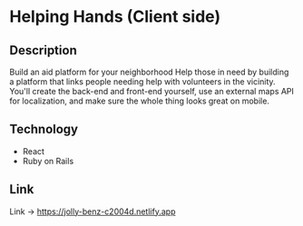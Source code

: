 # Helping Hands (Client side)

## Description
Build an aid platform for your neighborhood
Help those in need by building a platform that links people needing help with volunteers in the vicinity. You'll create the back-end and front-end yourself, use an external maps API for localization, and make sure the whole thing looks great on mobile.

## Technology

- React
- Ruby on Rails

## Link
Link -> https://jolly-benz-c2004d.netlify.app
